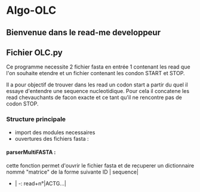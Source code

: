 # Algo-OLC
## Bienvenue dans le read-me developpeur 

## Fichier OLC.py 
Ce programme necessite 2 fichier fasta en entrée 1 contenant les read que l'on souhaite etendre et un fichier contenant les condon START et STOP. 

Il a pour objectif de trouver dans les read un codon start a partir du quel il essaye d'entendre une sequence nucleotidique. Pour cela il concatene les read chevauchants de facon exacte et ce tant qu'il ne rencontre pas de codon STOP. 

### Structure principale 
- import des modules necessaires 
- ouvertures des fichiers fasta :
#### parserMultiFASTA : 
cette fonction permet d'ouvrir le fichier fasta et de recuperer un dictionnaire nommé "matrice" de la forme suivante 
ID | sequence|
-  | -:
read+n°|ACTG...|
